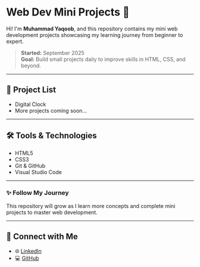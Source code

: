 # Web Dev Mini Projects 🚀

Hi! I'm **Muhammad Yaqoob**, and this repository contains my mini web development projects showcasing my learning journey from beginner to expert.

> **Started:** September 2025  
> **Goal:** Build small projects daily to improve skills in HTML, CSS, and beyond.

---

## 📂 Project List
- Digital Clock
- More projects coming soon...

---

## 🛠️ Tools & Technologies
- HTML5
- CSS3
- Git & GitHub
- Visual Studio Code

---

### ✨ Follow My Journey
This repository will grow as I learn more concepts and complete mini projects to master web development.

---

## 🔗 Connect with Me

- 🌐 [LinkedIn](https://www.linkedin.com/in/yaqoob-m)
- 💻 [GitHub](https://github.com/yaqoobmsd2514)
